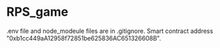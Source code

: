 # RPS_game
.env file and node_modeule files are in .gitignore.
Smart contract address "0xb1cc449aA12958f72851be625836AC651326608B".
